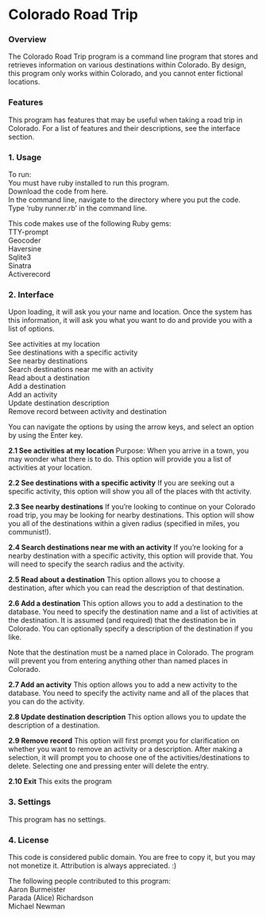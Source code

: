 # Colorado Road Trip

### Overview
The Colorado Road Trip program is a command line program that stores and retrieves information on various destinations within Colorado. By design, this program only works within Colorado, and you cannot enter fictional locations.

### Features
This program has features that may be useful when taking a road trip in Colorado. For a list of features and their descriptions, see the interface section.

### 1. Usage
To run:  
You must have ruby installed to run this program.  
Download the code from here.  
In the command line, navigate to the directory where you put the code.  
Type ‘ruby runner.rb’ in the command line.  

This code makes use of the following Ruby gems:  
TTY-prompt  
Geocoder  
Haversine  
Sqlite3  
Sinatra  
Activerecord  


### 2. Interface
Upon loading, it will ask you your name and location. Once the system has this information, it will ask you what you want to do and provide you with a list of options. 

See activities at my location  
See destinations with a specific activity  
See nearby destinations  
Search destinations near me with an activity  
Read about a destination  
Add a destination  
Add an activity  
Update destination description  
Remove record between activity and destination  

You can navigate the options by using the arrow keys, and select an option by using the Enter key.

**2.1 See activities at my location**
Purpose: When you arrive in a town, you may wonder what there is to do. This option will provide you a list of activities at your location.

**2.2 See destinations with a specific activity**
If you are seeking out a specific activity, this option will show you all of the places with tht activity.

**2.3 See nearby destinations**
If you’re looking to continue on your Colorado road trip, you may be looking for nearby destinations. This option will show you all of the destinations within a given radius (specified in miles, you communist!).

**2.4 Search destinations near me with an activity**
If you’re looking for a nearby destination with a specific activity, this option will provide that. You will need to specify the search radius and the activity.

**2.5 Read about a destination**
This option allows you to choose a destination, after which you can read the description of that destination.

**2.6 Add a destination**
This option allows you to add a destination to the database. You need to specify the destination name and a list of activities at the destination. It is assumed (and required) that the destination be in Colorado. You can optionally specify a description of the destination if you like.

Note that the destination must be a named place in Colorado. The program will prevent you from entering anything other than named places in Colorado.

**2.7 Add an activity**
This option allows you to add a new activity to the database. You need to specify the activity name and all of the places that you can do the activity.

**2.8 Update destination description**
This option allows you to update the description of a destination.

**2.9 Remove record**
This option will first prompt you for clarification on whether you want to remove an activity or a description. After making a selection, it will prompt you to choose one of the activities/destinations to delete. Selecting one and pressing enter will delete the entry.

**2.10 Exit**
This exits the program

### 3. Settings
This program has no settings.

### 4. License
This code is considered public domain. You are free to copy it, but you may not monetize it. Attribution is always appreciated. :)

The following people contributed to this program:  
Aaron Burmeister  
Parada (Alice) Richardson  
Michael Newman  
